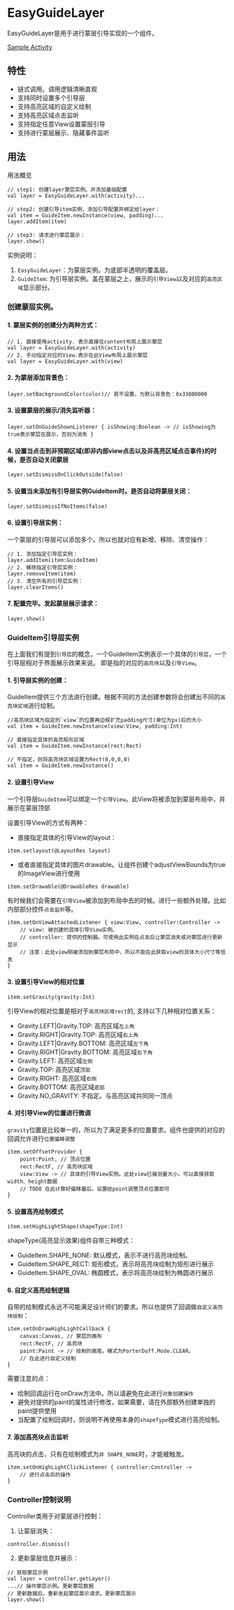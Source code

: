 # EasyGuideLayer

EasyGuideLayer是用于进行蒙层引导实现的一个组件。

[Sample Activity](../app/src/main/java/com/haoge/sample/easyandroid/activities/EasyGuideLayerActivity.kt)

## 特性

- 链式调用。调用逻辑清晰直观
- 支持同时设置多个引导层
- 支持高亮区域的自定义绘制
- 支持高亮区域点击监听
- 支持指定任意View设置蒙层引导
- 支持进行蒙层展示、隐藏事件监听

## 用法

用法概览

```
// step1: 创建layer蒙层实例。并添加基础配置
val layer = EasyGuideLayer.with(activity)...

// step2: 创建引导item实例，添加引导配置并绑定给layer：
val item = GuideItem.newInstance(view, padding)...
layer.addItem(item)

// step3: 请求进行蒙层展示：
layer.show()
```

实例说明：

1. `EasyGuideLayer`：为蒙层实例。为底部半透明的覆盖层。
2. `GuideItem`: 为引导层实例。盖在蒙层之上，展示的`引导View`以及对应的`高亮区域`显示部分。

### 创建蒙层实例。

#### 1. 蒙层实例的创建分为两种方式：

```
// 1. 直接使用activity. 表示直接在content布局上展示蒙层
val layer = EasyGuideLayer.with(activity)
// 2. 手动指定对应的View.表示在此View布局上展示蒙层
val layer = EasyGuideLayer.with(view)
```

#### 2. 为蒙层添加背景色：

```
layer.setBackgroundColor(color)// 若不设置，为默认背景色：0x33000000
```

#### 3. 设置蒙层的展示/消失监听器：

```
layer.setOnGuideShownListener { isShowing:Boolean -> // isShowing为true表示蒙层在展示，否则为消失 }
```

#### 4. 设置当点击到非预期区域(即非内部view点击以及非高亮区域点击事件)的时候，是否自动关闭蒙层

```
layer.setDismissOnClickOutside(false)
```

#### 5. 设置当未添加有引导层实例GuideItem时。是否自动将蒙层关闭：

```
layer.setDismissIfNoItems(false)
```

#### 6. 设置引导层实例：

一个蒙层的引导层可以添加多个。所以也就对应有新增、移除、清空操作：

```
// 1. 添加指定引导层实例：
layer.addItem(item:GuideItem)
// 2. 移除指定引导层实例：
layer.removeItem(item)
// 3. 清空所有的引导层实例：
layer.clearItems()
```

#### 7. 配置完毕。发起蒙层展示请求：

```
layer.show()
```

### GuideItem引导层实例

在上面我们有提到`引导层`的概念，一个GuideItem实例表示一个具体的`引导层`，一个引导层相对于界面展示效果来说。
即是指的对应的`高亮块`以及`引导View`。

#### 1. 引导层实例的创建：

GuideItem提供三个方法进行创建。根据不同的方法创建参数将会创建出不同的`高亮块区域`进行绘制。

```
//高亮块区域为指定的`view`的位置再边框扩充padding尺寸(单位为px)后的大小
val item = GuideItem.newInstance(view:View, padding:Int)
```

```
// 直接指定具体的高亮矩形区域
val item = GuideItem.newInstance(rect:Rect)
```

```
// 不指定，则将高亮块区域设置为Rect(0,0,0,0)
val item = GuideItem.newInstance()
```

#### 2. 设置引导View

一个引导层`GuideItem`可以绑定一个`引导View`。此View将被添加到蒙层布局中，并展示在蒙层顶部

设置引导View的方式有两种：

- 直接指定具体的引导View的layout：

```
item.setlayout(@LayoutRes layout)
```

- 或者直接指定具体的图片drawable。让组件创建个adjustViewBounds为true的ImageView进行使用

```
item.setDrawable(@DrawableRes drawable)
```

有时候我们会需要在`引导View`被添加到布局中去的时候。进行一些额外处理。比如内部部分控件`点击监听`等。

```
item.setOnViewAttachedListener { view:View, controller:Controller ->
    // view: 被创建的具体引导View实例。
    // controller: 提供的控制器。可使用此实例在点击后让蒙层消失或对蒙层进行更新显示
    // 注意：此处view刚被添加到蒙层布局中，所以不能在此获取view的具体大小尺寸等信息
}
```

#### 3. 设置引导View的相对位置

```
item.setGravity(gravity:Int)
```

引导View的相对位置是相对于`高亮块区域rect`的, 支持以下几种相对位置关系：

- Gravity.LEFT|Gravity.TOP:     高亮区域`左上角`
- Gravity.RIGHT|Gravity.TOP:    高亮区域`右上角`
- Gravity.LEFT|Gravity.BOTTOM:  高亮区域`左下角`
- Gravity.RIGHT|Gravity.BOTTOM: 高亮区域`右下角`
- Gravity.LEFT:                 高亮区域`左侧`
- Gravity.TOP:                  高亮区域`顶部`
- Gravity.RIGHT:                高亮区域`右侧`
- Gravity.BOTTOM:               高亮区域`底部`
- Gravity.NO_GRAVITY:           不指定。与高亮区域共同同一顶点

#### 4. 对引导View的位置进行微调

`gravity`位置是比较单一的，所以为了满足更多的位置要求。组件也提供的对应的回调允许进行`位置偏移调整`

```
item.setOffsetProvider {
    point:Point, // 顶点位置
    rect:RectF, // 高亮块区域
    view:View -> // 具体的引导View实例。此处view已被测量大小。可以直接获取width、height数据
    // TODO 在此计算好偏移量后。设置给point调整顶点位置即可
}
```

#### 5. 设置高亮绘制模式

```
item.setHighLightShape(shapeType:Int)
```

shapeType(高亮显示效果)组件自带三种模式：

- GuideItem.SHAPE_NONE: 默认模式，表示不进行高亮块绘制。
- GuideItem.SHAPE_RECT: 矩形模式，表示将高亮块绘制为矩形进行展示
- GuideItem.SHAPE_OVAL: 椭圆模式，表示将高亮块绘制为椭圆进行展示

#### 6. 自定义高亮绘制逻辑

自带的绘制模式永远不可能满足设计师们的要求。所以也提供了回调做`自定义高亮块绘制`：

```
item.setOnDrawHighLightCallback {
    canvas:Canvas, // 蒙层的画布
    rect:RectF, // 高亮块
    paint:Paint -> // 绘制的画笔。模式为PorterDuff.Mode.CLEAR。
    // 在此进行自定义绘制
}
```

需要注意的点：

- 绘制回调运行在onDraw方法中。所以请避免在此进行`对象创建操作`
- 避免对提供的paint的属性进行修改，如果需要，请在外部额外创建单独的paint提供使用
- 当配置了绘制回调时，则说明不再使用本身的`shapeType`模式进行高亮绘制。

#### 7. 添加高亮块点击监听

高亮块的点击，只有在绘制模式为`非 SHAPE_NONE`时，才能被触发。

```
item.setOnHighLightClickListener { controller:Controller ->
    // 进行点击后的操作
}
```

### Controller控制说明

Controller类用于对蒙层进行控制：

1. 让蒙层消失：

```
controller.dismiss()
```

2. 更新蒙层信息并展示：

```
// 获取蒙层示例
val layer = controller.getLayer()
...// 操作蒙层示例。更新蒙层数据
// 更新数据后。重新发起蒙层展示请求。更新蒙层展示
layer.show()
```


